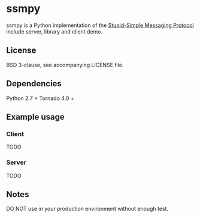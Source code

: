 # ssmpy
ssmpy is a Python implementation of the [Stupid-Simple Messaging Protocol](https://github.com/aerofs/ssmp)   include server, library and client demo.

## License 
BSD 3-clause, see accompanying LICENSE file.

## Dependencies
Python 2.7 + 
Tornado 4.0 + 

## Example usage
### Client
TODO

### Server
TODO


## Notes
DO NOT use in your production environment without enough test.

